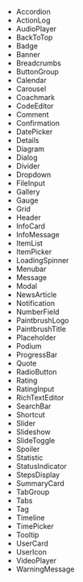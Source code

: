 - Accordion
- ActionLog
- AudioPlayer
- BackToTop
- Badge
- Banner
- Breadcrumbs
- ButtonGroup
- Calendar
- Carousel
- Coachmark
- CodeEditor
- Comment
- Confirmation
- DatePicker
- Details
- Diagram
- Dialog
- Divider
- Dropdown
- FileInput
- Gallery
- Gauge
- Grid
- Header
- InfoCard
- InfoMessage
- ItemList
- ItemPicker
- LoadingSpinner
- Menubar
- Message
- Modal
- NewsArticle
- Notification
- NumberField
- PaintbrushLogo
- PaintbrushTitle
- Placeholder
- Podium
- ProgressBar
- Quote
- RadioButton
- Rating
- RatingInput
- RichTextEditor
- SearchBar
- Shortcut
- Slider
- Slideshow
- SlideToggle
- Spoiler
- Statistic
- StatusIndicator
- StepsDisplay
- SummaryCard
- TabGroup
- Tabs
- Tag
- Timeline
- TimePicker
- Tooltip
- UserCard
- UserIcon
- VideoPlayer
- WarningMessage
